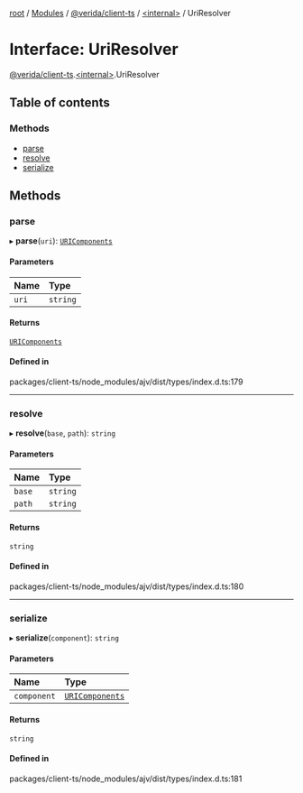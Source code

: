 [root](../README.md) / [Modules](../modules.md) / [@verida/client-ts](../modules/verida_client_ts.md) / [<internal\>](../modules/verida_client_ts._internal_.md) / UriResolver

# Interface: UriResolver

[@verida/client-ts](../modules/verida_client_ts.md).[<internal\>](../modules/verida_client_ts._internal_.md).UriResolver

## Table of contents

### Methods

- [parse](verida_client_ts._internal_.UriResolver.md#parse)
- [resolve](verida_client_ts._internal_.UriResolver.md#resolve)
- [serialize](verida_client_ts._internal_.UriResolver.md#serialize)

## Methods

### parse

▸ **parse**(`uri`): [`URIComponents`](verida_client_ts._internal_.URIComponents.md)

#### Parameters

| Name | Type |
| :------ | :------ |
| `uri` | `string` |

#### Returns

[`URIComponents`](verida_client_ts._internal_.URIComponents.md)

#### Defined in

packages/client-ts/node_modules/ajv/dist/types/index.d.ts:179

___

### resolve

▸ **resolve**(`base`, `path`): `string`

#### Parameters

| Name | Type |
| :------ | :------ |
| `base` | `string` |
| `path` | `string` |

#### Returns

`string`

#### Defined in

packages/client-ts/node_modules/ajv/dist/types/index.d.ts:180

___

### serialize

▸ **serialize**(`component`): `string`

#### Parameters

| Name | Type |
| :------ | :------ |
| `component` | [`URIComponents`](verida_client_ts._internal_.URIComponents.md) |

#### Returns

`string`

#### Defined in

packages/client-ts/node_modules/ajv/dist/types/index.d.ts:181
